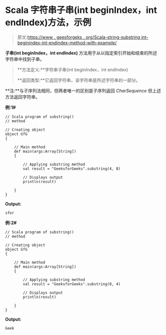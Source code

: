# Scala 字符串子串(int beginIndex，int endIndex)方法，示例

> 原文:[https://www . geesforgeks . org/Scala-string-substring int-beginindex-int-endindex-method-with-example/](https://www.geeksforgeeks.org/scala-string-substringint-beginindex-int-endindex-method-with-example/)

**子串(int beginIndex，int endIndex)** 方法用于从以指定索引开始和结束的所述字符串中找到子串。

> **方法定义:**字符串子串(int beginIndex，int endIndex)
> 
> **返回类型:**它返回字符串，该字符串是所述字符串的一部分。

**注:**与子序列法相同，但两者唯一的区别是子序列返回 *CharSequence* 但上述方法返回字符串。

**例:1#**

```
// Scala program of substring()
// method

// Creating object
object GfG
{ 

    // Main method
    def main(args:Array[String])
    {

        // Applying substring method
        val result = "GeeksforGeeks".substring(4, 8)

        // Displays output
        println(result)

    }
} 
```

**Output:**

```
sfor

```

**例:2#**

```
// Scala program of substring()
// method

// Creating object
object GfG
{ 

    // Main method
    def main(args:Array[String])
    {

        // Applying substring method
        val result = "GeeksforGeeks".substring(0, 4)

        // Displays output
        println(result)

    }
} 
```

**Output:**

```
Geek

```